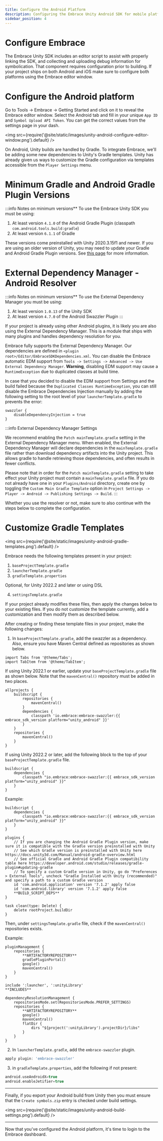 ```yaml
---
title: Configure the Android Platform
description: Configuring the Embrace Unity Android SDK for mobile platforms
sidebar_position: 4
---
```


# Configure Embrace

The Embrace Unity SDK includes an editor script to assist with properly linking the SDK, and collecting and uploading debug information for symbolication. That component requires configuration prior to building. If your project ships on both Android and iOS make sure to configure both platforms using the Embrace editor window.

# Configure the Android platform

Go to Tools -> Embrace -> Getting Started and click on it to reveal the Embrace editor window. Select the Android tab and fill in your unique `App ID` and `Symbol Upload API Token`. You can get the correct values from the settings page in your dash.

<img src={require('@site/static/images/unity-android-configure-editor-window.png').default} />

On Android, Unity builds are handled by Gradle. To integrate Embrace, we'll be adding some new dependencies to Unity's Gradle templates. Unity has already given us ways to customize the Gradle configuration via templates accessible from the `Player Settings` menu.

# Minimum Gradle and Android Gradle Plugin Versions

:::info Notes on minimum versions**
To use the Embrace Unity SDK you must be using:
1. At least version `4.1.0` of the Android Gradle Plugin (classpath `com.android.tools.build:gradle`)
1. At least version `6.1.1` of Gradle

These versions come preinstalled with Unity 2020.3.15f1 and newer. If you are using an older version of Unity, you may need to update your Gradle and Android Gradle Plugin versions. See [this page](https://docs.unity3d.com/Manual/android-gradle-overview.html) for more information.

# External Dependency Manager - Android Resolver

:::info Notes on minimum versions**
To use the External Dependency Manager you must be using:
1. At least version `1.0.13` of the Unity SDK
1. At least version `4.7.0` of the Android Swazzler Plugin
:::

If your project is already using other Android plugins, it is likely you are also using the External Dependency Manager. This is a module that ships with many plugins and handles dependency resolution for you.  

Embrace fully supports the External Dependency Manager. Our dependencies are defined in `<plugin root>/Editor/EmbraceSDKDependencies.xml`. You can disable the Embrace automatic EDM support from `Tools -> Settings -> Advanced -> Use External Dependency Manager`. **Warning**, disabling EDM support may cause a `RuntimeException` due to duplicated classes at build time.

In case that you decided to disable the EDM support from Settings and the build failed because the `Duplicated Classes RuntimeException`, you can still disable the Embrace Dependencies Injection manually by adding the following setting to the root level of your `launcherTemplate.gradle` to prevents the error:

```
swazzler {
    disableDependencyInjection = true
}
```

:::info External Dependency Manager Settings

We recommend enabling the `Patch mainTemplate.gradle` setting in the External Dependency Manager menu. When enabled, the External Dependency Manager will declare dependencies in the `mainTemplate.gradle` file rather than download dependency artifacts into the Unity project. This allows gradle to handle retrieving those dependencies, and often results in fewer conflicts.

Please note that in order for the `Patch mainTemplate.gradle` setting to take effect your Unity project must contain a `mainTemplate.gradle` file. If you do not already have one in your `Plugins/Android` directory, create one by toggling the `Custom Main Gradle Template` option in `Project Settings -> Player -> Android -> Publishing Settings -> Build`.
:::

Whether you use the resolver or not, make sure to also continue with the steps below to complete the configuration.

# Customize Gradle Templates

<img src={require('@site/static/images/unity-android-gradle-templates.png').default} />

Embrace needs the following templates present in your project:

1. `baseProjectTemplate.gradle`
2. `launcherTemplate.gradle`
3. `gradleTemplate.properties`


Optional, for Unity 2022.2 and later or using DSL

4. `settingsTemplate.gradle`

If your project already modifies these files, then apply the changes below to your existing files. If you do not customize the template currently, add a customization and then modify them as described below.

After creating or finding these template files in your project, make the following changes:

1. In `baseProjectTemplate.gradle`, add the swazzler as a dependency. Also, ensure you have Maven Central defined as repositories as shown below. 

```mdx-code-block
import Tabs from '@theme/Tabs';
import TabItem from '@theme/TabItem';
```

<Tabs groupId="gradle_version" queryString="gradle_version">
<TabItem value="agp_below_7_1" label="2022.1 or earlier or AGP below 7.1.2">

If using Unity 2022.1 or earlier, update your `baseProjectTemplate.gradle` file as shown below. Note that the `mavenCentral()` repository must be added in two places.

    allprojects {
        buildscript {
            repositories {
                mavenCentral()
            }
            dependencies {
                classpath 'io.embrace:embrace-swazzler:{{ embrace_sdk_version platform="unity_android" }}'
            }
        }
        repositories {
            mavenCentral()
        }
    }

</TabItem>
<TabItem value="agp_above_7_1" label="Unity 2022.2 or later or AGP 7.1.2 or later">

If using Unity 2022.2 or later, add the following block to the top of your `baseProjectTemplate.gradle` file.

    buildscript {
        dependencies {
            classpath "io.embrace:embrace-swazzler:{{ embrace_sdk_version platform="unity_android" }}"
        }
    }

Example:

    buildscript {
        dependencies {
            classpath "io.embrace:embrace-swazzler:{{ embrace_sdk_version platform="unity_android" }}"
        }
    }

    plugins {
        // If you are changing the Android Gradle Plugin version, make sure it is compatible with the Gradle version preinstalled with Unity
        // See which Gradle version is preinstalled with Unity here https://docs.unity3d.com/Manual/android-gradle-overview.html
        // See official Gradle and Android Gradle Plugin compatibility table here https://developer.android.com/studio/releases/gradle-plugin#updating-gradle
        // To specify a custom Gradle version in Unity, go do "Preferences > External Tools", uncheck "Gradle Installed with Unity (recommended)" and specify a path to a custom Gradle version
        id 'com.android.application' version '7.1.2' apply false
        id 'com.android.library' version '7.1.2' apply false
        **BUILD_SCRIPT_DEPS**
    }

    task clean(type: Delete) {
        delete rootProject.buildDir
    }

Then, under `settingsTemplate.gradle` file, check if the `mavenCentral()` repositories exists.

Example:

    pluginManagement {
        repositories {
            **ARTIFACTORYREPOSITORY**
            gradlePluginPortal()
            google()
            mavenCentral()
        }
    }

    include ':launcher', ':unityLibrary'
    **INCLUDES**

    dependencyResolutionManagement {
        repositoriesMode.set(RepositoriesMode.PREFER_SETTINGS)
        repositories {
            **ARTIFACTORYREPOSITORY**
            google()
            mavenCentral()
            flatDir {
                dirs "${project(':unityLibrary').projectDir}/libs"
            }
        }
    }
</TabItem>
</Tabs>

2. In `launcherTemplate.gradle`, add the `embrace-swazzler` plugin.

 ```gradle
 apply plugin: 'embrace-swazzler'
 ```

3.  in `gradleTemplate.properties`, add the following if not present:
 
 ```gradle
 android.useAndroidX=true
 android.enableJetifier=true
 ```

---

Finally, if you export your Android build from Unity then you must ensure that the `Create symbols.zip` entry is checked under build settings.

<img src={require('@site/static/images/unity-android-build-settings.png').default} />

--- 

Now that you've configured the Android platform, it's time to login to the Embrace dashboard.
